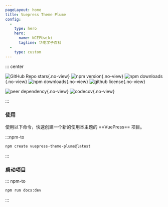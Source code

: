 ```yaml
---
pageLayout: home
title: Vuepress Theme Plume
config:
  -
    type: hero
    hero:
      name: NCEPUwiki
      tagline: 华电学子百科
  -
    type: custom
---
```


<div style="max-width: 960px;margin:0 auto;" class="home-custom-content">

::: center

![GitHub Repo stars](https://img.shields.io/github/stars/pengzhanbo/vuepress-theme-plume){.no-view}
![npm version](https://img.shields.io/npm/v/vuepress-theme-plume?color=32A9C3&labelColor=1B3C4A&label=npm){.no-view}
![npm downloads](https://img.shields.io/npm/dm/vuepress-theme-plume?color=32A9C3&labelColor=1B3C4A&label=downloads){.no-view}
![npm downloads](https://img.shields.io/npm/dt/vuepress-theme-plume?color=32A9C3&labelColor=1B3C4A&label=downloads){.no-view}
![github license](https://img.shields.io/github/license/pengzhanbo/vuepress-theme-plume?color=32A9C3&labelColor=1B3C4A){.no-view}

![peer dependency](https://img.shields.io/npm/dependency-version/vuepress-theme-plume/peer/vuepress?color=32A9C3&labelColor=1B3C4A){.no-view}
![codecov](https://codecov.io/gh/pengzhanbo/vuepress-theme-plume/graph/badge.svg?token=W6KYBX7WO5){.no-view}

:::

### 使用

使用以下命令，快速创建一个新的使用本主题的 ==VuePress== 项目。

:::npm-to

```sh
npm create vuepress-theme-plume@latest
```

:::

### 启动项目

::: npm-to

```sh
npm run docs:dev
```

:::


</div>

